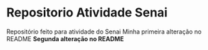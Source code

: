 # Repositorio Atividade Senai
 Repositório feito para atividade do Senai
 Minha primeira alteração no README
 **Segunda alteração no README**
